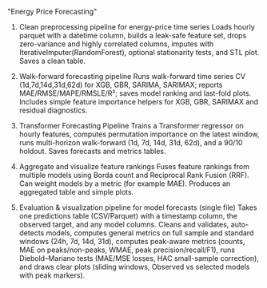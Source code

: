 "Energy Price Forecasting"

1) Clean preprocessing pipeline for energy-price time series
  Loads hourly parquet with a datetime column, builds a leak-safe feature set, drops zero-variance and highly correlated columns, imputes with IterativeImputer(RandomForest), optional stationarity tests, and STL plot. Saves a clean table.


2) Walk-forward forecasting pipeline
  Runs walk-forward time series CV (1d,7d,14d,31d,62d) for XGB, GBR, SARIMA, SARIMAX; reports MAE/RMSE/MAPE/RMSLE/R²; saves model ranking and last-fold plots. Includes simple feature importance helpers for XGB, GBR, SARIMAX and residual diagnostics.

3) Transformer Forecasting Pipeline
   Trains a Transformer regressor on hourly features, computes permutation importance on the latest window, runs multi-horizon walk-forward (1d, 7d, 14d, 31d, 62d), and a 90/10 holdout. Saves forecasts and metrics tables.


4) Aggregate and visualize feature rankings
  Fuses feature rankings from multiple models using Borda count and Reciprocal Rank Fusion (RRF). Can weight models by a metric (for example MAE). Produces an aggregated table and simple plots.


5) Evaluation & visualization pipeline for model forecasts (single file)
  Takes one predictions table (CSV/Parquet) with a timestamp column, the observed target, and any model columns. Cleans and validates, auto-detects models, computes general metrics on full sample and standard windows (24h, 7d, 14d, 31d), computes peak-aware metrics (counts, MAE on peaks/non-peaks, WMAE, peak precision/recall/F1), runs Diebold–Mariano tests (MAE/MSE losses, HAC small-sample correction), and draws clear plots (sliding windows, Observed vs selected models with peak markers).
